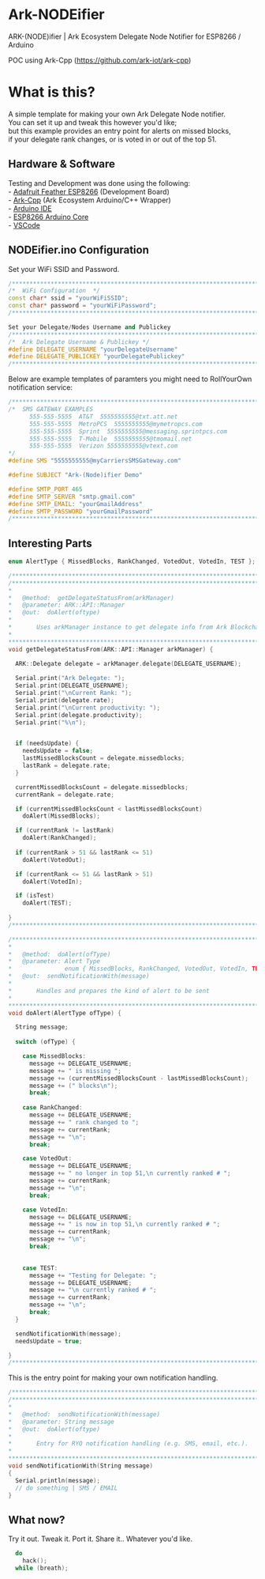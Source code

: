 # Ark-NODEifier
ARK-(NODE)ifier | Ark Ecosystem Delegate Node Notifier for ESP8266 / Arduino

POC using Ark-Cpp (https://github.com/ark-iot/ark-cpp)



# What is this?

  A simple template for making your own Ark Delegate Node notifier.  
  You can set it up and tweak this however you'd like;  
  but this example provides an entry point for alerts on missed blocks,  
  if your delegate rank changes, or is voted in or out of the top 51.



## Hardware & Software

  Testing and Development was done using the following:  
    - [Adafruit Feather ESP8266](https://www.adafruit.com/product/2821) (Development Board)  
    - [Ark-Cpp](https://github.com/Ark-IoT/Ark-Cpp) (Ark Ecosystem Arduino/C++ Wrapper)  
    - [Arduino IDE](https://www.arduino.cc/en/Main/Software)  
    - [ESP8266 Arduino Core](https://github.com/esp8266/Arduino)  
    - [VSCode](https://code.visualstudio.com/)  



## NODEifier.ino Configuration



Set your WiFi SSID and Password.
```cpp
/********************************************************************************/
/*  WiFi Configuration  */
const char* ssid = "yourWiFiSSID";
const char* password = "yourWiFiPassword";
/********************************************************************************/

Set your Delegate/Nodes Username and Publickey
/********************************************************************************/
/*  Ark Delegate Username & Publickey */
#define DELEGATE_USERNAME "yourDelegateUsername"
#define DELEGATE_PUBLICKEY "yourDelegatePublickey"
/********************************************************************************/
```


Below are example templates of paramters you might need to RollYourOwn notification service:
```cpp
/********************************************************************************/
/*  SMS GATEWAY EXAMPLES
      555-555-5555  AT&T  5555555555@txt.att.net
      555-555-5555  MetroPCS  5555555555@mymetropcs.com
      555-555-5555  Sprint  5555555555@messaging.sprintpcs.com
      555-555-5555  T-Mobile  5555555555@tmomail.net
      555-555-5555  Verizon 5555555555@vtext.com
*/
#define SMS "5555555555@myCarriersSMSGateway.com"

#define SUBJECT "Ark-(Node)ifier Demo"

#define SMTP_PORT 465
#define SMTP_SERVER "smtp.gmail.com"
#define SMTP_EMAIL: "yourGmailAddress"
#define SMTP_PASSWORD "yourGmailPassword"
/********************************************************************************/
```



## Interesting Parts



```cpp
enum AlertType { MissedBlocks, RankChanged, VotedOut, VotedIn, TEST };
```



```cpp
/********************************************************************************/
/********************************************************************************
*
*   @method:  getDelegateStatusFrom(arkManager)
*   @parameter: ARK::API::Manager
*   @out:  doAlert(oftype)
*    
*       Uses arkManager instance to get delegate info from Ark Blockchain.
*      
*********************************************************************************/
void getDelegateStatusFrom(ARK::API::Manager arkManager) {

  ARK::Delegate delegate = arkManager.delegate(DELEGATE_USERNAME);
  
  Serial.print("Ark Delegate: ");
  Serial.print(DELEGATE_USERNAME);
  Serial.print("\nCurrent Rank: ");
  Serial.print(delegate.rate);
  Serial.print("\nCurrent productivity: ");
  Serial.print(delegate.productivity);
  Serial.print("%\n");


  if (needsUpdate) {
    needsUpdate = false;
    lastMissedBlocksCount = delegate.missedblocks;
    lastRank = delegate.rate;    
  }

  currentMissedBlocksCount = delegate.missedblocks;
  currentRank = delegate.rate;

  if (currentMissedBlocksCount < lastMissedBlocksCount)
    doAlert(MissedBlocks);

  if (currentRank != lastRank)
    doAlert(RankChanged);
    
  if (currentRank > 51 && lastRank <= 51)
    doAlert(VotedOut);

  if (currentRank <= 51 && lastRank > 51)
    doAlert(VotedIn);

  if (isTest)
    doAlert(TEST);
    
}
/********************************************************************************/
```



```cpp
/********************************************************************************
*
*   @method:  doAlert(ofType)
*   @parameter: Alert Type
*               enum { MissedBlocks, RankChanged, VotedOut, VotedIn, TEST }
*   @out:  sendNotificationWith(message)
*    
*       Handles and prepares the kind of alert to be sent
*      
*********************************************************************************/
void doAlert(AlertType ofType) {

  String message;
  
  switch (ofType) {

    case MissedBlocks:
      message += DELEGATE_USERNAME;
      message += " is missing ";
      message += (currentMissedBlocksCount - lastMissedBlocksCount);
      message += (" blocks\n");
      break;
      
    case RankChanged:
      message += DELEGATE_USERNAME;
      message += " rank changed to ";
      message += currentRank;
      message += "\n";
      break;

    case VotedOut:
      message += DELEGATE_USERNAME;
      message += " no longer in top 51,\n currently ranked # ";
      message += currentRank;
      message += "\n";
      break;

    case VotedIn:
      message += DELEGATE_USERNAME;
      message += " is now in top 51,\n currently ranked # ";
      message += currentRank;
      message += "\n";
      break;

      
    case TEST:
      message += "Testing for Delegate: ";
      message += DELEGATE_USERNAME;
      message += "\n currently ranked # ";
      message += currentRank;
      message += "\n";
      break;
  }

  sendNotificationWith(message);
  needsUpdate = true;

}
/********************************************************************************/
```



This is the entry point for making your own notification handling.
```cpp
/********************************************************************************/
/********************************************************************************
*
*   @method:  sendNotificationWith(message)
*   @parameter: String message
*   @out:  doAlert(oftype)
*    
*       Entry for RYO notification handling (e.g. SMS, email, etc.).
*      
*********************************************************************************/
void sendNotificationWith(String message)
{
  Serial.println(message);
  // do something | SMS / EMAIL
}
```



## What now?

Try it out. Tweak it. Port it. Share it.. Whatever you'd like.
```cpp
  do
    hack();
  while (breath);
```
